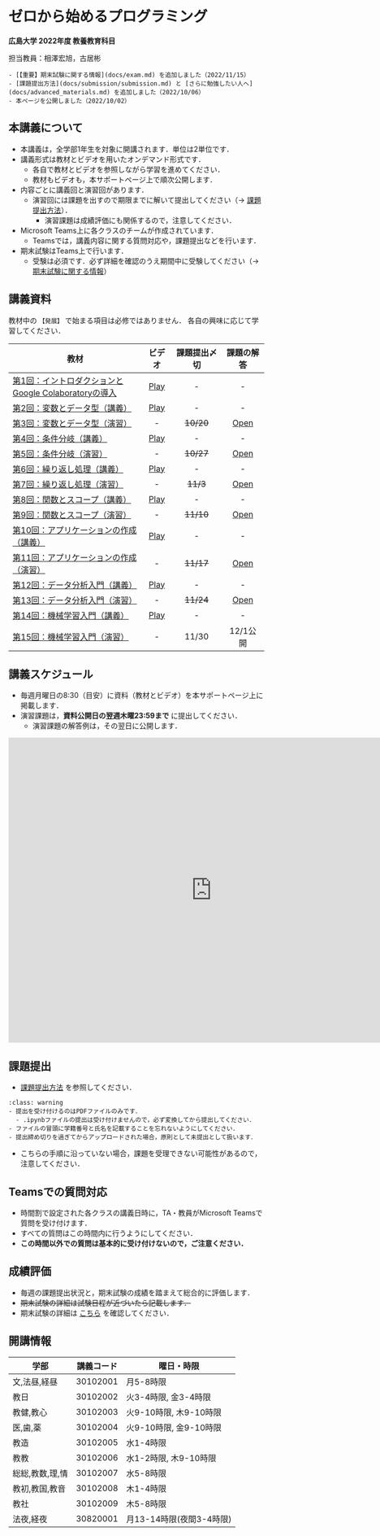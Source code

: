 # ゼロから始めるプログラミング

**広島大学 2022年度 教養教育科目**

担当教員：相澤宏旭，古居彬

````{card} お知らせ
- [【重要】期末試験に関する情報](docs/exam.md) を追加しました（2022/11/15）
- [課題提出方法](docs/submission/submission.md) と [さらに勉強したい人へ](docs/advanced_materials.md) を追加しました（2022/10/06）
- 本ページを公開しました（2022/10/02）

````

## 本講義について

- 本講義は，全学部1年生を対象に開講されます．単位は2単位です．
- 講義形式は教材とビデオを用いたオンデマンド形式です．
  - 各自で教材とビデオを参照しながら学習を進めてください．
  - 教材もビデオも，本サポートページ上で順次公開します．
- 内容ごとに講義回と演習回があります．
  - 演習回には課題を出すので期限までに解いて提出してください（→ [課題提出方法](docs/submission/submission.md)）．
    - 演習課題は成績評価にも関係するので，注意してください．
- Microsoft Teams上に各クラスのチームが作成されています．
  - Teamsでは，講義内容に関する質問対応や，課題提出などを行います．
- 期末試験はTeams上で行います．
  - 受験は必須です．必ず詳細を確認のうえ期間中に受験してください（→ [期末試験に関する情報](docs/exam.md)）

## 講義資料

教材中の `【発展】` で始まる項目は必修ではありません．
各自の興味に応じて学習してください．

| 教材 | ビデオ | 課題提出〆切 | 課題の解答 |
| ---- | :----: | :----: | :----: |
| [第1回：イントロダクションと<br>Google Colaboratoryの導入](docs/01/introduction_and_setup.ipynb) | [Play](https://web.microsoftstream.com/video/69469261-20b5-401d-84b4-d1476dc7e1ca) | - | - |
| [第2回：変数とデータ型（講義）](docs/02/variables_and_data_types.ipynb) | [Play](https://web.microsoftstream.com/video/ccbda2e7-5c19-4b83-a2c5-640f7268016d) | - | - |
| [第3回：変数とデータ型（演習）](docs/03/exercise_variables_and_data_types.ipynb)  | - | <del>10/20</del> | [Open](docs/03_ans/answer_variables_and_data_types.ipynb) |
| [第4回：条件分岐（講義）](docs/04/conditional_branch.ipynb) | [Play](https://web.microsoftstream.com/video/ea304ce1-d621-401d-9218-77ca8a5f02f1) | - | - |
| [第5回：条件分岐（演習）](docs/05/exercise_conditional_branch.ipynb) | - | <del>10/27</del> | [Open](docs/05_ans/answer_conditional_branch.ipynb) |
| [第6回：繰り返し処理（講義）](docs/06/loops.ipynb) | [Play](https://web.microsoftstream.com/video/98820113-4ad5-434d-8530-4bf93a934668) | - | - |
| [第7回：繰り返し処理（演習）](docs/07/exercise_loops.ipynb)  | - | <del>11/3</del> | [Open](docs/07_ans/answer_loops.ipynb) |
| [第8回：関数とスコープ（講義）](docs/08/functions_and_scope.ipynb) | [Play](https://web.microsoftstream.com/video/7d7ad00c-69f0-4223-8069-0521f23d12b1) | - | - |
| [第9回：関数とスコープ（演習）](docs/09/exercise_functions_and_scope.ipynb) |- | <del>11/10</del> | [Open](docs/09_ans/answer_functions_and_scope.ipynb) |
| [第10回：アプリケーションの作成（講義）](docs/10/application.ipynb) | [Play](https://web.microsoftstream.com/video/8f977ff9-a30d-4f28-bb86-0037f57d00c3) | - | - |
| [第11回：アプリケーションの作成（演習）](docs/11/exercise_application.ipynb)  | - | <del>11/17</del> | [Open](docs/11_ans/answer_application.ipynb) |
| [第12回：データ分析入門（講義）](docs/12/introduction_to_data_analysis.ipynb) | [Play](https://web.microsoftstream.com/video/248c5345-586a-4bb5-b5ab-de644181c553) | - | - |
| [第13回：データ分析入門（演習）](docs/13/exercise_introduction_to_data_analysis.ipynb)  | - | <del>11/24</del> | [Open](docs/13_ans/answer_introduction_to_data_analysis.ipynb) |
| [第14回：機械学習入門（講義）](docs/14/introduction_to_machine_learning.ipynb) | [Play](https://web.microsoftstream.com/video/ed86794f-aee2-431a-88bd-24c2a6a1164a) | - | - |
| [第15回：機械学習入門（演習）](docs/15/exercise_introduction_to_machine_learning.ipynb)  | - | 11/30 | 12/1公開 |

## 講義スケジュール

- 毎週月曜日の8:30（目安）に資料（教材とビデオ）を本サポートページ上に掲載します．
- 演習課題は，**資料公開日の翌週木曜23:59まで** に提出してください．
  - 演習課題の解答例は，その翌日に公開します．

<iframe src="https://calendar.google.com/calendar/embed?src=f9c1b4db53a6ed281396ac84e9e2ba925b9fa0f7c325a7c62d49d29b4d624049%40group.calendar.google.com&ctz=Asia%2FTokyo" style="border: 0" width="800" height="600" frameborder="0" scrolling="no"></iframe>


## 課題提出

- [課題提出方法](docs/submission/submission.md) を参照してください．

`````{admonition} 課題提出時の注意
:class: warning
- 提出を受け付けるのはPDFファイルのみです．
  - .ipynbファイルの提出は受け付けませんので，必ず変換してから提出してください．
- ファイルの冒頭に学籍番号と氏名を記載することを忘れないようにしてください．
- 提出締め切りを過ぎてからアップロードされた場合，原則として未提出として扱います．
`````

- こちらの手順に沿っていない場合，課題を受理できない可能性があるので，注意してください．


## Teamsでの質問対応

- 時間割で設定された各クラスの講義日時に，TA・教員がMicrosoft Teamsで質問を受け付けます．
- すべての質問はこの時間内に行うようにしてください．
- **この時間以外での質問は基本的に受け付けないので，ご注意ください．**


## 成績評価

- 毎週の課題提出状況と，期末試験の成績を踏まえて総合的に評価します．
- <del>期末試験の詳細は試験日程が近づいたら記載します．</del>
- 期末試験の詳細は [こちら](./docs/exam.md) を確認してください．


## 開講情報

| 学部 | 講義コード | 曜日・時限 |
| ---- | ---- | ---- |
| 文,法昼,経昼 |  30102001 | 月5-8時限 |
| 教日 |  30102002 | 火3-4時限, 金3-4時限 |
| 教健,教心 |  30102003 | 火9-10時限, 木9-10時限 |
| 医,歯,薬 |  30102004 | 火9-10時限, 金9-10時限 |
| 教造 |  30102005 | 水1-4時限 |
| 教教 |  30102006 | 水1-2時限, 木9-10時限 |
| 総総,教数,理,情 |  30102007 | 水5-8時限 |
| 教初,教国,教音 |  30102008 | 木1-4時限 |
| 教社 |  30102009 | 木5-8時限 |
| 法夜,経夜 |  30820001 | 月13-14時限(夜間3-4時限) |
